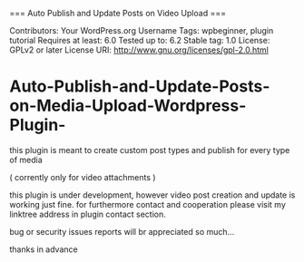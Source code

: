 === Auto Publish and Update Posts on Video Upload ===

Contributors: Your WordPress.org Username
Tags: wpbeginner, plugin tutorial
Requires at least: 6.0
Tested up to: 6.2
Stable tag: 1.0
License: GPLv2 or later
License URI: http://www.gnu.org/licenses/gpl-2.0.html

# Auto-Publish-and-Update-Posts-on-Media-Upload-Wordpress-Plugin-
this plugin is meant to create custom post types and publish for every type of media

( corrently only for video attachments )

this plugin is under development, however video post creation and update is working just fine.
for furthermore contact and cooperation please visit my linktree address in plugin contact section.

bug or security issues reports will br appreciated so much...

thanks in advance